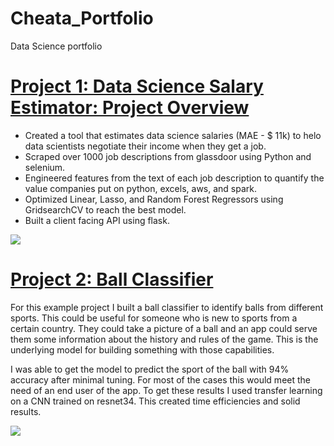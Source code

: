 # Cheata_Portfolio
Data Science portfolio

# [Project 1: Data Science Salary Estimator: Project Overview](https://github.com/cheata96/Cheata_Portfolio)
 * Created a tool that estimates data science salaries (MAE - $ 11k) to helo data scientists negotiate their income when they get a job. 
 * Scraped over 1000 job descriptions from glassdoor using Python and selenium.
 * Engineered features from the text of each job description to quantify the value companies put on python, excels, aws, and spark.
 * Optimized Linear, Lasso, and Random Forest Regressors using GridsearchCV to reach the best model.
 * Built a client facing API using flask.
 
 ![](https://github.com/PlayingNumbers/Ken_Portfolio/blob/master/images/positions_by_state.png)
 
# [Project 2: Ball Classifier](https://github.com/PlayingNumbers/ball_image_classifier)
For this example project I built a ball classifier to identify balls from different sports. This could be useful for someone who is new to sports from a certain country. They could take a picture of a ball and an app could serve them some information about the history and rules of the game. This is the underlying model for building something with those capabilities.

I was able to get the model to predict the sport of the ball with 94% accuracy after minimal tuning. For most of the cases this would meet the need of an end user of the app. To get these results I used transfer learning on a CNN trained on resnet34. This created time efficiencies and solid results.

![](https://github.com/PlayingNumbers/Ken_Portfolio/blob/master/images/matrix_results.png)
